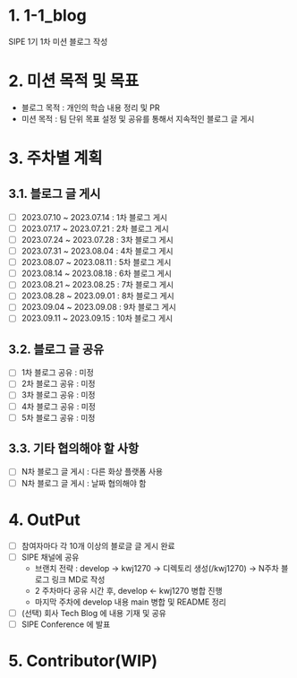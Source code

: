 # 1. 1-1_blog
SIPE 1기 1차 미션 블로그 작성  

# 2. 미션 목적 및 목표
- 블로그 목적 : 개인의 학습 내용 정리 및 PR
- 미션 목적 : 팀 단위 목표 설정 및 공유를 통해서 지속적인 블로그 글 게시

# 3. 주차별 계획 
## 3.1. 블로그 글 게시
- [ ] 2023.07.10 ~ 2023.07.14 : 1차 블로그 게시
- [ ] 2023.07.17 ~ 2023.07.21 : 2차 블로그 게시
- [ ] 2023.07.24 ~ 2023.07.28 : 3차 블로그 게시
- [ ] 2023.07.31 ~ 2023.08.04 : 4차 블로그 게시
- [ ] 2023.08.07 ~ 2023.08.11 : 5차 블로그 게시
- [ ] 2023.08.14 ~ 2023.08.18 : 6차 블로그 게시
- [ ] 2023.08.21 ~ 2023.08.25 : 7차 블로그 게시
- [ ] 2023.08.28 ~ 2023.09.01 : 8차 블로그 게시
- [ ] 2023.09.04 ~ 2023.09.08 : 9차 블로그 게시
- [ ] 2023.09.11 ~ 2023.09.15 : 10차 블로그 게시
   
## 3.2. 블로그 글 공유
- [ ] 1차 블로그 공유 : 미정
- [ ] 2차 블로그 공유 : 미정
- [ ] 3차 블로그 공유 : 미정
- [ ] 4차 블로그 공유 : 미정
- [ ] 5차 블로그 공유 : 미정

## 3.3. 기타 협의해야 할 사항  
- [ ] N차 블로그 글 게시 : 다른 화상 플랫폼 사용
- [ ] N차 블로그 글 게시 : 날짜 협의해야 함

# 4. OutPut
- [ ] 참여자마다 각 10개 이상의 블로글 글 게시 완료 
- [ ] SIPE 채널에 공유
    - 브랜치 전략 : develop → kwj1270 → 디렉토리 생성(/kwj1270) → N주차 블로그 링크 MD로 작성  
    - 2 주차마다 공유 시간 후, develop ← kwj1270 병합 진행
    - 마지막 주차에 develop 내용 main 병합 및 README 정리 
- [ ] (선택) 회사 Tech Blog 에 내용 기재 및 공유 
- [ ] SIPE Conference 에 발표

# 5. Contributor(WIP)

